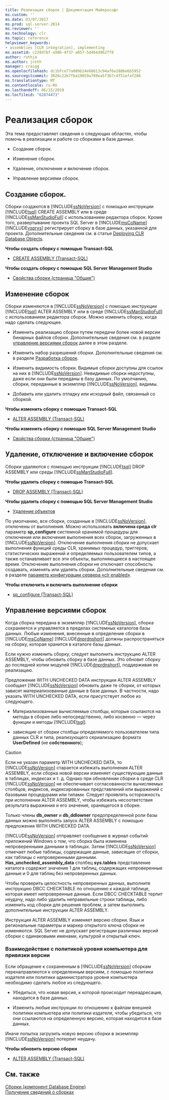 ```yaml
---
title: Реализация сборок | Документация Майкрософт
ms.custom: ''
ms.date: 03/07/2017
ms.prod: sql-server-2014
ms.reviewer: ''
ms.technology: clr
ms.topic: reference
helpviewer_keywords:
- assemblies [CLR integration], implementing
ms.assetid: c228d7bf-a906-4f37-a057-5d464d962ff8
author: rothja
ms.author: jroth
manager: craigg
ms.openlocfilehash: dc1bfce77a089b24e68613c94af6e2886e6b5952
ms.sourcegitcommit: 3026c22b7fba19059a769ea5f367c4f51efaf286
ms.translationtype: MT
ms.contentlocale: ru-RU
ms.lasthandoff: 06/15/2019
ms.locfileid: "62874473"
---
```

# <a name="implementing-assemblies"></a>Реализация сборок
  Эта тема предоставляет сведения о следующих областях, чтобы помочь в реализации и работе со сборками в базе данных.  
  
-   Создание сборок.  
  
-   Изменение сборок.  
  
-   Удаление, отключение и включение сборок.  
  
-   Управление версиями сборок.  
  
## <a name="creating-assemblies"></a>Создание сборок.  
 Сборки создаются в [!INCLUDE[ssNoVersion](../../includes/ssnoversion-md.md)] с помощью инструкции [!INCLUDE[tsql](../../includes/tsql-md.md)] CREATE ASSEMBLY или в среде [!INCLUDE[ssManStudioFull](../../includes/ssmanstudiofull-md.md)] с использованием редактора сборок. Кроме того, развертывание проекта SQL Server в [!INCLUDE[msCoName](../../includes/msconame-md.md)] [!INCLUDE[vsprvs](../../includes/vsprvs-md.md)] регистрирует сборку в базе данных, указанной для проекта. Дополнительные сведения см. в статье [Deploying CLR Database Objects](deploying-clr-database-objects.md).  
  
 **Чтобы создать сборку с помощью Transact-SQL**  
  
-   [CREATE ASSEMBLY (Transact-SQL)](/sql/t-sql/statements/create-assembly-transact-sql)  
  
 **Чтобы создать сборку с помощью SQL Server Management Studio**  
  
-   [Свойства сборки &#40;страница "Общие"&#41;](assemblies-properties.md)  
  
## <a name="modifying-assemblies"></a>Изменение сборок  
 Сборки изменяются в [!INCLUDE[ssNoVersion](../../includes/ssnoversion-md.md)] с помощью инструкции [!INCLUDE[tsql](../../includes/tsql-md.md)] ALTER ASSEMBLY или в среде [!INCLUDE[ssManStudioFull](../../includes/ssmanstudiofull-md.md)] с использованием редактора сборок. Можно изменить сборку, когда надо сделать следующее.  
  
-   Изменить реализацию сборки путем передачи более новой версии бинарных файлов сборки. Дополнительные сведения см. в разделе [управление версиями сборок](#_managing) далее в этом разделе.  
  
-   Изменить набор разрешений сборки. Дополнительные сведения см. в разделе [Разработка сборок](../../relational-databases/clr-integration/assemblies-designing.md).  
  
-   Изменить видимость сборки. Видимые сборки доступны для ссылок на них в [!INCLUDE[ssNoVersion](../../includes/ssnoversion-md.md)]. Невидимые сборки недоступны, даже если они были переданы в базу данных. По умолчанию, сборки, переданные в экземпляр [!INCLUDE[ssNoVersion](../../includes/ssnoversion-md.md)], видимы.  
  
-   Добавить или удалить отладку или исходный файл, связанный со сборкой.  
  
 **Чтобы изменить сборку с помощью Transact-SQL**  
  
-   [ALTER ASSEMBLY (Transact-SQL)](/sql/t-sql/statements/alter-assembly-transact-sql)  
  
 **Чтобы изменить сборку с помощью SQL Server Management Studio**  
  
-   [Свойства сборки &#40;страница "Общие"&#41;](assemblies-properties.md)  
  
## <a name="dropping-disabling-and-enabling-assemblies"></a>Удаление, отключение и включение сборок  
 Сборки удаляются с помощью инструкции [!INCLUDE[tsql](../../includes/tsql-md.md)] DROP ASSEMBLY или среды [!INCLUDE[ssManStudioFull](../../includes/ssmanstudiofull-md.md)].  
  
 **Чтобы удалить сборку с помощью Transact-SQL**  
  
-   [DROP ASSEMBLY (Transact-SQL)](/sql/t-sql/statements/drop-assembly-transact-sql)  
  
 **Чтобы удалить сборку с помощью SQL Server Management Studio**  
  
-   [Удаление объектов](../../ssms/object/delete-objects.md)  
  
 По умолчанию, все сборки, созданные в [!INCLUDE[ssNoVersion](../../includes/ssnoversion-md.md)], отключены от выполнения. Можно использовать **включена среда clr** параметр **sp_configure** системной хранимой процедуры для отключения или включения выполнения всех сборок, загруженных в [!INCLUDE[ssNoVersion](../../includes/ssnoversion-md.md)]. Отключение выполнения сборки не допускает выполнения функций среды CLR, хранимых процедур, триггеров, статистических выражений и определяемых пользователем типов, а также останавливает все эти объекты, выполняющиеся в настоящее время. Отключение выполнения сборки не отключает способность создавать, изменять или удалять сборки. Дополнительные сведения см. в разделе [параметр конфигурации сервера «clr enabled»](../../database-engine/configure-windows/clr-enabled-server-configuration-option.md).  
  
 **Чтобы отключить и включить выполнение сборки**  
  
-   [sp_configure (Transact-SQL)](/sql/relational-databases/system-stored-procedures/sp-configure-transact-sql)  
  
##  <a name="_managing"></a> Управление версиями сборок  
 Когда сборка передана в экземпляр [!INCLUDE[ssNoVersion](../../includes/ssnoversion-md.md)], сборка сохраняется и управляется в пределах системных каталогов базы данных. Любые изменения, внесенные в определение сборки в [!INCLUDE[msCoName](../../includes/msconame-md.md)] [!INCLUDE[dnprdnshort](../../includes/dnprdnshort-md.md)] должны распространяться на сборку, которая хранится в каталоге базы данных.  
  
 Если нужно изменить сборку, следует выполнить инструкцию ALTER ASSEMBLY, чтобы обновить сборку в базе данных. Это обновит сборку до последней копии модулей [!INCLUDE[dnprdnshort](../../includes/dnprdnshort-md.md)], поддерживая ее реализацию.  
  
 Предложение WITH UNCHECKED DATA инструкции ALTER ASSEMBLY сообщает [!INCLUDE[ssNoVersion](../../includes/ssnoversion-md.md)] обновить даже те сборки, от которых зависят материализованные данные в базе данных. В частности, надо указать WITH UNCHECKED DATA, если присутствует любое из следующего.  
  
-   Материализованные вычисляемые столбцы, которые ссылаются на методы в сборке либо непосредственно, либо косвенно — через функции и методы [!INCLUDE[tsql](../../includes/tsql-md.md)].  
  
-   зависящие от сборки столбцы определяемого пользователем типа данных CLR и типа, реализующего сериализацию формата **UserDefined** (не **собственного**);  
  
> [!CAUTION]  
>  Если не указан параметр WITH UNCHECKED DATA, то [!INCLUDE[ssNoVersion](../../includes/ssnoversion-md.md)] старается избежать выполнения ALTER ASSEMBLY, если сборка новой версии изменяет существующие данные в таблицах, индексах и т. д. Однако при обновлении сборки в среде CLR [!INCLUDE[ssNoVersion](../../includes/ssnoversion-md.md)] не обеспечивает согласованности вычисляемых столбцов, индексов, индексированных представлений или выражений с базовыми процедурами или типами. Следует проявлять осторожность при исполнении ALTER ASSEMBLY, чтобы избежать несоответствия результата выражения и его значения, хранящегося в сборке.  
  
 Только члены **db_owner** и **db_ddlowner** предопределенной роли базы данных можно выполнять запуск ALTER ASSEMBLY с помощью предложения WITH UNCHECKED DATA.  
  
 [!INCLUDE[ssNoVersion](../../includes/ssnoversion-md.md)] отправляет сообщение в журнал событий приложений Windows о том, что сборка была изменена непроверенными данными в таблицах. Затем [!INCLUDE[ssNoVersion](../../includes/ssnoversion-md.md)] отмечает любые таблицы, содержащие данные, зависящие от сборки, как таблицы с непроверенными данными. **Has_unchecked_assembly_data** столбец **sys.tables** представление каталога содержит значение 1 для таблиц, содержащих непроверенные данные и 0 для таблиц без непроверенных данных.  
  
 Чтобы проверить целостность непроверенных данных, выполните инструкцию DBCC CHECKTABLE по отношению к каждой таблице, которая имеет непроверенные данные. Если DBCC CHECKTABLE терпит неудачу, надо либо удалить неправильные строки таблицы, либо изменить код сборки для решения проблем, а затем выполнить дополнительные инструкции ALTER ASSEMBLY.  
  
 Инструкция ALTER ASSEMBLY изменяет версию сборки. Язык и региональные параметры и маркер открытого ключа сборки не изменяются. SQL Server не допускает регистрации различных версий сборки с одинаковыми именами, культурой и открытый ключ.  
  
### <a name="interactions-with-computer-wide-policy-for-version-binding"></a>Взаимодействие с политикой уровня компьютера для привязки версии  
 Если обращение к сохраненным в [!INCLUDE[ssNoVersion](../../includes/ssnoversion-md.md)] сборкам перенаправляются к определенным версиям, с помощью политики издателя или политики администратора уровня компьютера необходимо сделать любое из следующего.  
  
-   Убедиться, что новая версия, к которой происходит переадресация, находится в базе данных.  
  
-   Изменить любые инструкции по отношению к файлам внешней политики компьютера или политики издателя, чтобы убедиться, что они ссылаются на определенную версию, которая находится в базе данных.  
  
 Иначе попытка загрузить новую версию сборки в экземпляр [!INCLUDE[ssNoVersion](../../includes/ssnoversion-md.md)] потерпит неудачу.  
  
 **Чтобы обновить версию сборки**  
  
-   [ALTER ASSEMBLY (Transact-SQL)](/sql/t-sql/statements/alter-assembly-transact-sql)  
  
## <a name="see-also"></a>См. также  
 [Сборки &#40;компонент Database Engine&#41;](../../relational-databases/clr-integration/assemblies-database-engine.md)   
 [Получение сведений о сборках](../../relational-databases/clr-integration/assemblies-getting-information.md)  
  
  

